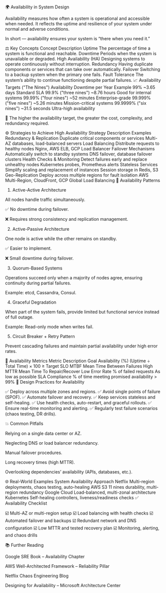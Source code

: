 🌍 Availability in System Design

Availability measures how often a system is operational and accessible when needed.
It reflects the uptime and resilience of your system under normal and adverse conditions.

In short — availability ensures your system is “there when you need it.”

⚖️ Key Concepts
Concept	Description
Uptime	The percentage of time a system is functional and reachable.
Downtime	Periods when the system is unavailable or degraded.
High Availability (HA)	Designing systems to operate continuously without interruption.
Redundancy	Having duplicate components or services that can take over automatically.
Failover	Switching to a backup system when the primary one fails.
Fault Tolerance	The system’s ability to continue functioning despite partial failures.
📈 Availability Targets ("The Nines")
Availability	Downtime per Year	Example
99%	~3.65 days	Standard SLA
99.9% ("three nines")	~8.76 hours	Good for internal systems
99.99% ("four nines")	~52 minutes	Enterprise-grade
99.999% ("five nines")	~5.26 minutes	Mission-critical systems
99.9999% ("six nines")	~31.5 seconds	Ultra-high availability

🎯 The higher the availability target, the greater the cost, complexity, and redundancy required.

⚙️ Strategies to Achieve High Availability
Strategy	Description	Examples
Redundancy & Replication	Duplicate critical components or services	Multi-AZ databases, load-balanced servers
Load Balancing	Distribute requests to healthy nodes	Nginx, AWS ELB, GCP Load Balancer
Failover Mechanisms	Automatically switch to standby systems	DNS failover, database failover clusters
Health Checks & Monitoring	Detect failures early and replace unhealthy nodes	Kubernetes probes, Prometheus alerts
Stateless Services	Simplify scaling and replacement of instances	Session storage in Redis, S3
Geo-Replication	Deploy across multiple regions for fault isolation	AWS Multi-Region, CloudFront, GCP Global Load Balancing
🧩 Availability Patterns
1. Active-Active Architecture

All nodes handle traffic simultaneously.

✅ No downtime during failover.

❌ Requires strong consistency and replication management.

2. Active-Passive Architecture

One node is active while the other remains on standby.

✅ Easier to implement.

❌ Small downtime during failover.

3. Quorum-Based Systems

Operations succeed only when a majority of nodes agree, ensuring continuity during partial failures.

Example: etcd, Cassandra, Consul.

4. Graceful Degradation

When part of the system fails, provide limited but functional service instead of full outage.

Example: Read-only mode when writes fail.

5. Circuit Breaker + Retry Pattern

Prevent cascading failures and maintain partial availability under high error rates.

🧮 Availability Metrics
Metric	Description	Goal
Availability (%)	(Uptime ÷ Total Time) × 100	≥ Target SLO
MTBF	Mean Time Between Failures	High
MTTR	Mean Time To Repair/Recover	Low
Error Rate	% of failed requests	As low as possible
SLA Compliance	% of time meeting promised availability	> 99%
🧠 Design Practices for Availability

✅ Deploy across multiple zones and regions.
✅ Avoid single points of failure (SPOF).
✅ Automate failover and recovery.
✅ Keep services stateless and self-healing.
✅ Use health checks, auto-restart, and graceful rollouts.
✅ Ensure real-time monitoring and alerting.
✅ Regularly test failure scenarios (chaos testing, DR drills).

💥 Common Pitfalls

Relying on a single data center or AZ.

Neglecting DNS or load balancer redundancy.

Manual failover procedures.

Long recovery times (high MTTR).

Overlooking dependencies’ availability (APIs, databases, etc.).

🌐 Real-World Examples
System	Availability Approach
Netflix	Multi-region deployments, chaos testing, auto-healing
AWS S3	11 nines durability, multi-region redundancy
Google Cloud	Load-balanced, multi-zonal architecture
Kubernetes	Self-healing controllers, liveness/readiness checks
✅ Availability Checklist

☑️ Multi-AZ or multi-region setup
☑️ Load balancing with health checks
☑️ Automated failover and backups
☑️ Redundant network and DNS configuration
☑️ Low MTTR and tested recovery plan
☑️ Monitoring, alerting, and chaos drills

📚 Further Reading

Google SRE Book – Availability Chapter

AWS Well-Architected Framework – Reliability Pillar

Netflix Chaos Engineering Blog

Designing for Availability – Microsoft Architecture Center
